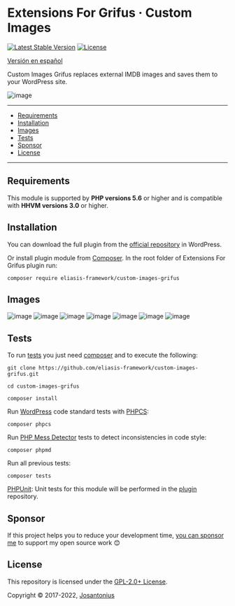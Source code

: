 # Extensions For Grifus · Custom Images

[![Latest Stable Version](https://poser.pugx.org/eliasis-framework/custom-images-grifus/v/stable)](https://packagist.org/packages/eliasis-framework/custom-images-grifus)
[![License](https://poser.pugx.org/eliasis-framework/custom-images-grifus/license)](LICENSE)

[Versión en español](README-ES.md)

Custom Images Grifus replaces external IMDB images and saves them to your WordPress site.

![image](resources/banner-1544x500.png)

---

- [Requirements](#requirements)
- [Installation](#installation)
- [Images](#images)
- [Tests](#tests)
- [Sponsor](#Sponsor)
- [License](#license)

---

## Requirements

This module is supported by **PHP versions 5.6** or higher and is compatible with **HHVM versions 3.0** or higher.

## Installation

You can download the full plugin from the [official repository](https://es.wordpress.org/plugins/extensions-for-grifus/) in WordPress.

Or install plugin module from [Composer](http://getcomposer.org/download/). In the root folder of Extensions For Grifus plugin run:

    composer require eliasis-framework/custom-images-grifus

## Images

![image](resources/screenshot-15.png)
![image](resources/screenshot-16.png)
![image](resources/screenshot-17.png)
![image](resources/screenshot-18.png)
![image](resources/screenshot-19.png)
![image](resources/screenshot-20.png)
![image](resources/screenshot-21.png)

## Tests

To run [tests](tests) you just need [composer](http://getcomposer.org/download/) and to execute the following:

    git clone https://github.com/eliasis-framework/custom-images-grifus.git
    
    cd custom-images-grifus

    composer install

Run [WordPress](https://github.com/WordPress-Coding-Standards/WordPress-Coding-Standards/) code standard tests with [PHPCS](https://github.com/squizlabs/PHP_CodeSniffer):

    composer phpcs

Run [PHP Mess Detector](https://phpmd.org/) tests to detect inconsistencies in code style:

    composer phpmd

Run all previous tests:

    composer tests

[PHPUnit](https://phpunit.de/): Unit tests for this module will be performed in the [plugin](https://github.com/Josantonius/extensions-for-grifus#tests) repository.

## Sponsor

If this project helps you to reduce your development time,
[you can sponsor me](https://github.com/josantonius#sponsor) to support my open source work :blush:

## License

This repository is licensed under the [GPL-2.0+ License](LICENSE).

Copyright © 2017-2022, [Josantonius](https://github.com/josantonius#contact)
